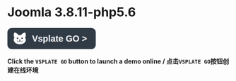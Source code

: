 # Joomla 3.8.11-php5.6

<a href="https://www.vsplate.com/?docker-compose=https://github.com/vsplate/dcenvs/joomla/3.8.11-php5.6"><img alt="VSPLATE GO" src="https://raw.githubusercontent.com/vsplate/images/master/vsgo_btn.png" width="200px"></a>

**Click the `VSPLATE GO` button to launch a demo online / 点击`VSPLATE GO`按钮创建在线环境**